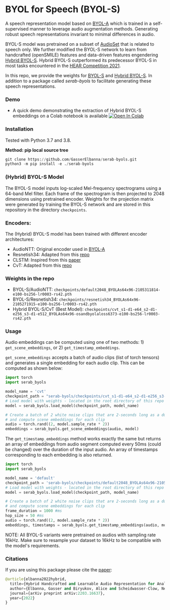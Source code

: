 # BYOL for Speech (BYOL-S)

A speech representation model based on [BYOL-A](https://arxiv.org/abs/2103.06695) which is trained in a self-supervised manner to leverage audio augmentation methods. Generating robust speech representations invariant to minimal differences in audio.

BYOL-S model was pretrained on a subset of [AudioSet](https://research.google.com/audioset/) that is related to speech only. We further modified the BYOL-S network to learn from handcrafted (openSMILE) features and data-driven features engendering [Hybrid BYOL-S](https://arxiv.org/abs/2203.16637). Hybrid BYOL-S outperformed its predecessor BYOL-S in most tasks encountered in the [HEAR Competition 2021](https://neuralaudio.ai/).

In this repo, we provide the weights for [BYOL-S](https://arxiv.org/abs/2110.03414) and [Hybrid BYOL-S](https://arxiv.org/abs/2203.16637). In addition to a package called *serab-byols* to facilitate generating these speech representations.


### Demo
* A quick demo demonstrating the extraction of Hybrid BYOL-S embeddings on a Colab notebook is available [![Open In Colab](https://colab.research.google.com/assets/colab-badge.svg)](https://colab.research.google.com/drive/1tvL-_rAY6uYPGLrcdSFJoaFG1mkOZkud#scrollTo=_MMd-YD6wke6)


### Installation

Tested with Python 3.7 and 3.8.

**Method: pip local source tree**

```python
git clone https://github.com/GasserElbanna/serab-byols.git
python3 -m pip install -e ./serab-byols
```

### (Hybrid) BYOL-S Model

The BYOL-S model inputs log-scaled Mel-frequency spectrograms using a
64-band Mel filter. Each frame of the spectrogram is then projected to 2048
dimensions using pretrained encoder. Weights for the projection matrix were
generated by training the BYOL-S network and are stored in this repository in the
directory `checkpoints`.

### Encoders:

The (Hybrid) BYOL-S model has been trained with different encoder architectures:
* AudioNTT: Original encoder used in [BYOL-A](https://arxiv.org/abs/2103.06695)
* Resnetish34: Adapted from this [repo](https://github.com/daisukelab/sound-clf-pytorch/blob/master/src/models.py)
* CLSTM: Inspired from this [paper](https://www.degruyter.com/document/doi/10.1515/jisys-2018-0372/html?lang=de#j_jisys-2018-0372_ref_030)
* CvT: Adapted from this [repo](https://github.com/lucidrains/vit-pytorch#cvt)

### Weights in the repo

* BYOL-S/AudioNTT: `checkpoints/default2048_BYOLAs64x96-2105311814-e100-bs256-lr0003-rs42.pth`
* BYOL-S/Resnetish34: `checkpoints/resnetish34_BYOLAs64x96-2105271915-e100-bs256-lr0003-rs42.pth`
* Hybrid BYOL-S/CvT (Best Model): `checkpoints/cvt_s1-d1-e64_s2-d1-e256_s3-d1-e512_BYOLAs64x96-osandbyolaloss6373-e100-bs256-lr0003-rs42.pth`


### Usage

Audio embeddings can be computed using one of two methods: 1)
`get_scene_embeddings`, or 2) `get_timestamp_embeddings`.

`get_scene_embeddings` accepts a batch of audio clips (list of torch tensors) and generates a single embedding
for each audio clip. This can be computed as shown below:

```python
import torch
import serab_byols

model_name = 'cvt'
checkpoint_path = "serab-byols/checkpoints/cvt_s1-d1-e64_s2-d1-e256_s3-d1-e512_BYOLAs64x96-osandbyolaloss6373-e100-bs256-lr0003-rs42.pth"
# Load model with weights - located in the root directory of this repo
model = serab_byols.load_model(checkpoint_path, model_name)

# Create a batch of 2 white noise clips that are 2-seconds long as a dummy example
# and compute scene embeddings for each clip
audio = torch.rand((2, model.sample_rate * 2))
embeddings = serab_byols.get_scene_embeddings(audio, model)
```

The `get_timestamp_embeddings` method works exactly the same but returns an array
of embeddings from audio segment computed every 50ms (could be changed) over the duration of the input audio. An array
of timestamps corresponding to each embedding is also returned.

```python
import torch
import serab_byols

model_name = 'default'
checkpoint_path = 'serab-byols/checkpoints/default2048_BYOLAs64x96-2105311814-e100-bs256-lr0003-rs42.pth'
# Load model with weights - located in the root directory of this repo
model = serab_byols.load_model(checkpoint_path, model_name)

# Create a batch of 2 white noise clips that are 2-seconds long as a dummy example
# and compute scene embeddings for each clip
frame_duration = 1000 #ms
hop_size = 50 #ms
audio = torch.rand((2, model.sample_rate * 2))
embeddings, timestamps = serab_byols.get_timestamp_embeddings(audio, model, frame_duration, hop_size)
```

NOTE: All BYOL-S variants were pretrained on audios with sampling rate 16kHz. Make sure to resample your dataset to 16kHz to be compatible with the model's requirements.

### Citations

If you are using this package please cite the [paper](https://arxiv.org/abs/2203.16637):

```python
@article{elbanna2022hybrid,
  title={Hybrid Handcrafted and Learnable Audio Representation for Analysis of Speech Under Cognitive and Physical Load},
  author={Elbanna, Gasser and Biryukov, Alice and Scheidwasser-Clow, Neil and Orlandic, Lara and Mainar, Pablo and Kegler, Mikolaj and Beckmann, Pierre and Cernak, Milos},
  journal={arXiv preprint arXiv:2203.16637},
  year={2022}
}
```
